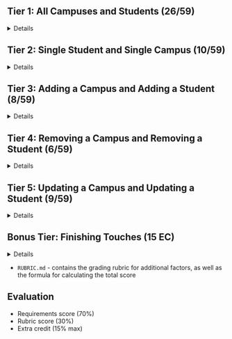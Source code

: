 ## Tier 1: All Campuses and Students (26/59)

<details>

### Frontend

#### Campus

  <details>

<!-- - [ ] Write a component to display a list of all campuses (at least their names and images)
- [ ] Write a campuses sub-reducer to manage campuses in your Redux store
- [ ] Display the all-campuses component when the url matches `/campuses` -->

  </details>

#### Students

  <details>

<!-- - [ ] Write a component to display a list of all students (at least their names)
- [ ] Write a students sub-reducer to manage students in your Redux store
- [ ] Display the all-students component when the url matches `/students` -->

  </details>

#### Navbar

  <details>
<!-- 
- [ ] Add a links to the navbar that can be used to navigate to the all-campuses view and the all-students view -->

  </details>

### Backend

#### Seed

  <details>

<!-- - [ ] Write a function which sync's and seeds your database when your application starts -->

  </details>

#### Campus

  <details>
  
  <!-- - [ ] Write a route to serve up all campuses -->

<!-- - Write a `campuses` model with the following information:
  - [ ] name - not empty or null
  - [ ] imageUrl - with a default value
  - [ ] address - not empty or null
  - [ ] description - extremely large text -->

  </details>

#### Students

  <details>
  
  <!-- - [ ] Write a route to serve up all students -->

<!-- - Write a `students` model with the following information:

  - [ ] firstName - not empty or null
  - [ ] lastName - not empty or null
  - [ ] email - not empty or null; must be a valid email
  - [ ] imageUrl - with a default value
  - [ ] gpa - decimal between 0.0 and 4.0 -->

<!-- - [ ] Students may be associated with at most one campus. Likewise, campuses may be associated with many students -->

  </details>

</details>

## Tier 2: Single Student and Single Campus (10/59)

<details>

### Frontend

<details>
  
#### Single Campus
  
  <details>
  
  <!-- - Write a component to display a single campus with the following information:
    - [ ] The campus's name, image, address and description
    - [ ] A list of the names of all students in that campus (or a helpful message if it doesn't have any students)
  - [ ] Display the appropriate campus's info when the url matches `/campuses/:campusId`
  - [ ] Clicking on a campus from the campuses view should navigate to show that campus

- [ ] Clicking on the name of a student in the campus view should navigate to show that student in the student view -->

  </details>

#### Single Students

<details>
  
  <!-- - Write a component to display a single student with the following information:
    - [ ] The student's full name, email, image, and gpa
    - [ ] The name of their campus (or a helpful message if they don't have one)
  - [ ] Display the appropriate student when the url matches `/students/:studentId`
  - [ ] Clicking on a student from the students view should navigate to show that student

- [ ] Clicking on the name of a campus in the student view should navigate to show that campus in the campus view -->

</details>

</details>

### Backend

<details>
  
#### Campus

<details>
  
   <!-- - [ ] Write a route to serve up a single student (based on their id), _including that student's campus_ -->
  
</details>

#### Students
  
<details>
  
   <!-- - [ ] Write a route to serve up a single campus (based on its id), _including that campuses' students_ -->
  
</details>

</details>
  
</details>
  
</details>

## Tier 3: Adding a Campus and Adding a Student (8/59)

<details>

### Frontend

<details>

#### Campus
  
  <details>
    
<!-- - [ ] Write a component to display a form for adding a new campus that contains inputs for _at least_ the name and address.
- [ ] Display this component as part of the campuses view, alongside the list of campuses
    
- Submitting the form with a valid name/address should:
  - [ ] Make an AJAX request that causes the new campus to be persisted in the database
  - [ ] Add the new campus to the list of campuses without needing to refresh the page -->

  </details>
  
#### Student
  
  <details>
    
 <!-- - [ ] Write a component to display a form for adding a new student that contains inputs for _at least_ first name, last name and email
 - [ ] Display this component as part of the students view, alongside the list of students

 - Submitting the form with a valid first name/last name/email should:
   - [ ] Make an AJAX request that causes the new student to be persisted in the database
   - [ ] Add the new student to the list of students without needing to refresh the page -->
  
  </details>

</details>
  
### Backend
  
<details>
  
#### Campus
  
  <details>
  
  <!-- - [ ] Write a route to add a new campus -->
    
  </details>
  
#### Student
  
  <details>
    
  <!-- - [ ] Write a route to add a new student -->
    
  </details>
  
 
</details>
  
</details>

## Tier 4: Removing a Campus and Removing a Student (6/59)

<details>
  
### Frontend

<details>

 #### Campus
  
  <details>
    
  <!-- - [ ] In the campuses view, include an `X` button next to each campus
  - Clicking the `X` button should:

    - [ ] Make an AJAX request that causes that campus to be removed from database
    - [ ] Remove the campus from the list of campuses without needing to refresh the page -->
    
  </details>
  
 #### Student
  
  <details>
 
  <!-- - [ ] In the students view, include an `X` button next to each student
  - Clicking the `X` button should:
  
    - [ ] Make an AJAX request that causes that student to be removed from database
    - [ ] Remove the student from the list of students without needing to refresh the page -->

  
  </details>


</details>
  
### Backend

<details>
  
  #### Campus
  
  <details>
    
  <!-- - [ ] Write a route to remove a campus (based on its id) -->
    
  </details>
  
  #### Student
  
  <details>
    
  <!-- - [ ] Write a route to remove a student (based on their id) -->
    
  </details>
  
</details>
  
</details>

## Tier 5: Updating a Campus and Updating a Student (9/59)

<details>

### Frontend

<details>

#### Campus
  
  <details>
  
  <!-- - [ ] Write a component to display a form updating _at least_ a campus's name and address
  - [ ] Display this component as part of the campus view
    - Submitting the form with valid data should:
  - [ ] Make an AJAX request that causes that campus to be updated in the database
  - [ ] Update the campus in the current view without needing to refresh the page
    - [ ] In the campus view, display an `Unregister` button next to each of its students, which removes the student from the campus (in the database as           well as this view); hint: the student is still in the database but is no longer associated with the campus -->
    
  </details>

#### Student
  
  <details>
    
  <!-- - [ ] Write a component to display a form updating a student
  - [ ] Display this component as part of the student view
   - Submitting the form with valid data should:
  - [ ] Make an AJAX request that causes that student to be updated in the database
  - [ ] Update the student in the current view without needing to refresh the page -->
    
  </details>

</details>

### Backend

<details>
  
#### Campus
  
<details>
  
<!-- - [ ] Write a route to update an existing campus -->
  
</details>

#### Student
  
<details>
  
<!-- - [ ] Write a route to update an existing student -->
  
</details>  
  
</details>
  
</details>

## Bonus Tier: Finishing Touches (15 EC)

<details>

#### Finishing Touches

<details>
<!-- 
- [ ] If a user attempts to add a new student or campus without a required field, a helpful message should be displayed -->
<!-- - [ ] If a user attempts to access a page that doesn't exist (ex. `/potato`), a helpful "not found" message should be displayed -->
<!-- - [ ] If a user attempts to view a student/campus that doesn't exist, a helpful message should be displayed -->
<!-- - [ ] Whenever a component needs to wait for data to load from the server, a "loading" message should be displayed until the data is available -->
<!-- - [ ] Overall, the app is spectacularly styled and visually stunning -->

</details>

#### Ordering

<details>

<!-- - [ ] Create option for students to be ordered based on lastName on all-students view
- [ ] Create option for students to be ordered based on GPA on all-students view -->
- [ ] Create option for campuses to be ordered based on number of enrolled students on all-campuses view

</details>

#### Filtering

<details>

- [ ] Create a filter on all-students view to only show students who are not registered to a campus
- [ ] Create a filter on the all-campuses view to only show campuses that do not have any registered students

</details>

#### Seeding & Pagination

<details>

- [ ] Seed 100+ students and 100+ campuses
- [ ] Implement _front-end_ pagination for the students view (e.g. `/students?page=1` renders the first ten students, and `/students?page=2` renders students 11-20)
- [ ] Implement _front-end_ pagination for the campuses view (e.g. `/campuses?page=1` renders the first ten campuses, and `/campuses?page=2` renders campuses 11-20)
- [ ] Implement _back-end_ pagination for students (e.g. `/api/students?page=1` returns the first ten students' data, and `/api/students?page=2` returns students 11-20)
- [ ] Implement _back-end_ pagination for campuses (e.g. `/api/campuses?page=1` returns the first ten campuses' data, and `/api/campuses?page=2` returns campuses 11-20)

</details>
  
</details>

- `RUBRIC.md` - contains the grading rubric for additional factors, as well as the formula for calculating the total score

## Evaluation

- Requirements score (70%)
- Rubric score (30%)
- Extra credit (15% max)
